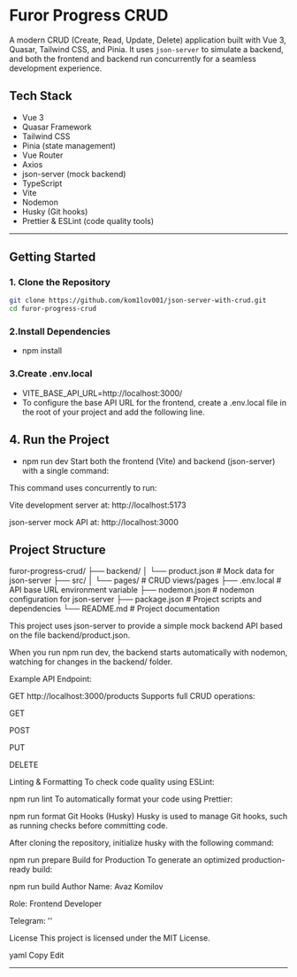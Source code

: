 # Furor Progress CRUD

A modern CRUD (Create, Read, Update, Delete) application built with Vue 3, Quasar, Tailwind CSS, and Pinia. It uses `json-server` to simulate a backend, and both the frontend and backend run concurrently for a seamless development experience.

## Tech Stack

- Vue 3
- Quasar Framework
- Tailwind CSS
- Pinia (state management)
- Vue Router
- Axios
- json-server (mock backend)
- TypeScript
- Vite
- Nodemon
- Husky (Git hooks)
- Prettier & ESLint (code quality tools)

---

## Getting Started

### 1. Clone the Repository

```bash
git clone https://github.com/kom1lov001/json-server-with-crud.git
cd furor-progress-crud
```

### 2.Install Dependencies

- npm install

### 3.Create .env.local

- VITE_BASE_API_URL=http://localhost:3000/
- To configure the base API URL for the frontend, create a .env.local file in the root of your project and add the following line.

## 4. Run the Project

- npm run dev
  Start both the frontend (Vite) and backend (json-server) with a single command:

This command uses concurrently to run:

Vite development server at: http://localhost:5173

json-server mock API at: http://localhost:3000

## Project Structure

furor-progress-crud/
├── backend/
│ └── product.json # Mock data for json-server
├── src/
│ └── pages/ # CRUD views/pages
├── .env.local # API base URL environment variable
├── nodemon.json # nodemon configuration for json-server
├── package.json # Project scripts and dependencies
└── README.md # Project documentation

This project uses json-server to provide a simple mock backend API based on the file backend/product.json.

When you run npm run dev, the backend starts automatically with nodemon, watching for changes in the backend/ folder.

Example API Endpoint:

GET http://localhost:3000/products
Supports full CRUD operations:

GET

POST

PUT

DELETE

Linting & Formatting
To check code quality using ESLint:

npm run lint
To automatically format your code using Prettier:

npm run format
Git Hooks (Husky)
Husky is used to manage Git hooks, such as running checks before committing code.

After cloning the repository, initialize husky with the following command:

npm run prepare
Build for Production
To generate an optimized production-ready build:

npm run build
Author
Name: Avaz Komilov

Role: Frontend Developer

Telegram: ''

License
This project is licensed under the MIT License.

yaml
Copy
Edit

---
